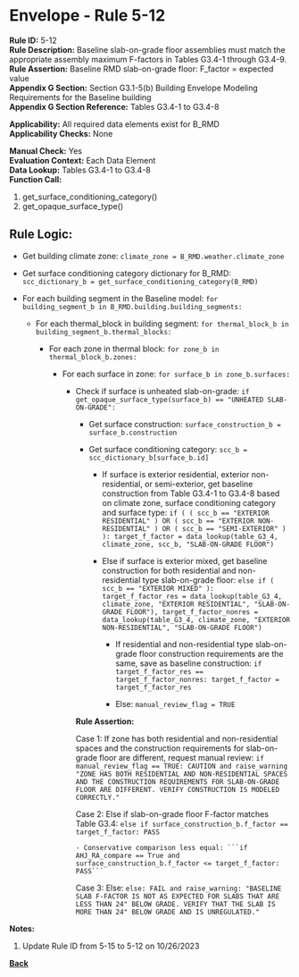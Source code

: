 
# Envelope - Rule 5-12  

**Rule ID:** 5-12  
**Rule Description:** Baseline slab-on-grade floor assemblies must match the appropriate assembly maximum F-factors in Tables G3.4-1 through G3.4-9.  
**Rule Assertion:** Baseline RMD slab-on-grade floor: F_factor = expected value  
**Appendix G Section:** Section G3.1-5(b) Building Envelope Modeling Requirements for the Baseline building  
**Appendix G Section Reference:** Tables G3.4-1 to G3.4-8  

**Applicability:** All required data elements exist for B_RMD  
**Applicability Checks:** None  

**Manual Check:** Yes  
**Evaluation Context:** Each Data Element  
**Data Lookup:** Tables G3.4-1 to G3.4-8  
**Function Call:**  

  1. get_surface_conditioning_category()  
  2. get_opaque_surface_type()  

## Rule Logic:  

- Get building climate zone: `climate_zone = B_RMD.weather.climate_zone`  

- Get surface conditioning category dictionary for B_RMD: `scc_dictionary_b = get_surface_conditioning_category(B_RMD)`  

- For each building segment in the Baseline model: `for building_segment_b in B_RMD.building.building_segments:`  

  - For each thermal_block in building segment: `for thermal_block_b in building_segment_b.thermal_blocks:`  

    - For each zone in thermal block: `for zone_b in thermal_block_b.zones:`  

      - For each surface in zone: `for surface_b in zone_b.surfaces:`  

        - Check if surface is unheated slab-on-grade: `if get_opaque_surface_type(surface_b) == "UNHEATED SLAB-ON-GRADE":`  

          - Get surface construction: `surface_construction_b = surface_b.construction`  

          - Get surface conditioning category: `scc_b = scc_dictionary_b[surface_b.id]`  

            - If surface is exterior residential, exterior non-residential, or semi-exterior, get baseline construction from Table G3.4-1 to G3.4-8 based on climate zone, surface conditioning category and surface type: `if ( ( scc_b == "EXTERIOR RESIDENTIAL" ) OR ( scc_b == "EXTERIOR NON-RESIDENTIAL" ) OR ( scc_b == "SEMI-EXTERIOR" ) ): target_f_factor = data_lookup(table_G3_4, climate_zone, scc_b, "SLAB-ON-GRADE FLOOR")`  

            - Else if surface is exterior mixed, get baseline construction for both residential and non-residential type slab-on-grade floor: `else if ( scc_b == "EXTERIOR MIXED" ): target_f_factor_res = data_lookup(table_G3_4, climate_zone, "EXTERIOR RESIDENTIAL", "SLAB-ON-GRADE FLOOR"), target_f_factor_nonres = data_lookup(table_G3_4, climate_zone, "EXTERIOR NON-RESIDENTIAL", "SLAB-ON-GRADE FLOOR")`  

              - If residential and non-residential type slab-on-grade floor construction requirements are the same, save as baseline construction: `if target_f_factor_res == target_f_factor_nonres: target_f_factor = target_f_factor_res`  

              - Else: `manual_review_flag = TRUE`  

          **Rule Assertion:**  

          Case 1: If zone has both residential and non-residential spaces and the construction requirements for slab-on-grade floor are different, request manual review: `if manual_review_flag == TRUE: CAUTION and raise_warning "ZONE HAS BOTH RESIDENTIAL AND NON-RESIDENTIAL SPACES AND THE CONSTRUCTION REQUIREMENTS FOR SLAB-ON-GRADE FLOOR ARE DIFFERENT. VERIFY CONSTRUCTION IS MODELED CORRECTLY."`  

          Case 2: Else if slab-on-grade floor F-factor matches Table G3.4: `else if surface_construction_b.f_factor == target_f_factor: PASS`  
          
              - Conservative comparison less equal: ```if AHJ_RA_compare == True and surface_construction_b.f_factor <= target_f_factor: PASS```

          Case 3: Else: `else: FAIL and raise_warning: "BASELINE SLAB F-FACTOR IS NOT AS EXPECTED FOR SLABS THAT ARE LESS THAN 24" BELOW GRADE. VERIFY THAT THE SLAB IS MORE THAN 24" BELOW GRADE AND IS UNREGULATED."`  

**Notes:**

1. Update Rule ID from 5-15 to 5-12 on 10/26/2023

**[Back](../_toc.md)**

